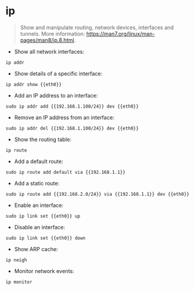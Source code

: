 # ip

> Show and manipulate routing, network devices, interfaces and tunnels.
> More information: <https://man7.org/linux/man-pages/man8/ip.8.html>.

- Show all network interfaces:

`ip addr`

- Show details of a specific interface:

`ip addr show {{eth0}}`

- Add an IP address to an interface:

`sudo ip addr add {{192.168.1.100/24}} dev {{eth0}}`

- Remove an IP address from an interface:

`sudo ip addr del {{192.168.1.100/24}} dev {{eth0}}`

- Show the routing table:

`ip route`

- Add a default route:

`sudo ip route add default via {{192.168.1.1}}`

- Add a static route:

`sudo ip route add {{192.168.2.0/24}} via {{192.168.1.1}} dev {{eth0}}`

- Enable an interface:

`sudo ip link set {{eth0}} up`

- Disable an interface:

`sudo ip link set {{eth0}} down`

- Show ARP cache:

`ip neigh`

- Monitor network events:

`ip monitor`
